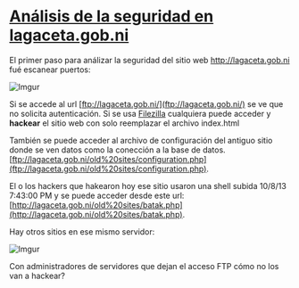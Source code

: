 [Análisis de la seguridad en lagaceta.gob.ni](/articulo/analisis-de-la-seguridad-en-lagaceta-gob-ni)
============================================================================================================

El primer paso para análizar la seguridad del sitio web http://lagaceta.gob.ni fué escanear puertos:

![Imgur](http://i.imgur.com/ajH7F0d.png)

Si se accede al url [ftp://lagaceta.gob.ni/](ftp://lagaceta.gob.ni/) se ve que no solicita autenticación. Si se usa [Filezilla](https://filezilla-project.org) cualquiera puede acceder y **hackear** el sitio web con solo reemplazar el archivo index.html

También se puede acceder al archivo de configuración del antiguo sitio donde se ven datos como la conección a la base de datos. [ftp://lagaceta.gob.ni/old%20sites/configuration.php](ftp://lagaceta.gob.ni/old%20sites/configuration.php).

El o los hackers que hakearon hoy ese sitio usaron una shell subida 10/8/13 7:43:00 PM y se puede acceder desde este url: [http://lagaceta.gob.ni/old%20sites/batak.php](http://lagaceta.gob.ni/old%20sites/batak.php).

Hay otros sitios en ese mismo servidor:

![Imgur](http://i.imgur.com/axqRl5Z.png)

Con administradores de servidores que dejan el acceso FTP cómo no los van a hackear?